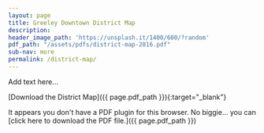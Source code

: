 ```yaml
---
layout: page
title: Greeley Downtown District Map
description: 
header_image_path: 'https://unsplash.it/1400/600/?random'
pdf_path: "/assets/pdfs/district-map-2016.pdf"
sub-nav: more
permalink: /district-map/
---
```


Add text here...

[Download the District Map]({{ page.pdf_path }}){:target="_blank"}

<object data="{{ page.pdf_path }}#page=1&zoom=90" type="application/pdf" width="100%" height="1100px" internalinstanceid="9">It appears you don't have a PDF plugin for this browser. No biggie... you can [click here to download the PDF file.]({{ page.pdf_path }})</object>